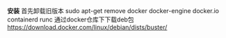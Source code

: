 **安装**
首先卸载旧版本
sudo apt-get remove docker docker-engine docker.io containerd runc
通过docker仓库下下载deb包
https://download.docker.com/linux/debian/dists/buster/